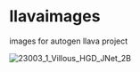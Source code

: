 # llavaimages
images for autogen llava project

![23003_1_Villous_HGD_JNet_2B](https://github.com/user-attachments/assets/93823c31-48e2-4fac-889d-fa89a8372e47)
